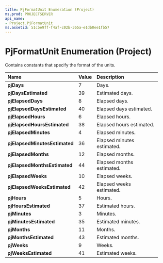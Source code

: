 ```yaml
---
title: PjFormatUnit Enumeration (Project)
ms.prod: PROJECTSERVER
api_name:
- Project.PjFormatUnit
ms.assetid: 51cbe9ff-f4af-c02b-365a-e1db0ee1fb57
---
```



# PjFormatUnit Enumeration (Project)

Contains constants that specify the format of the units.



|**Name**|**Value**|**Description**|
|:-----|:-----|:-----|
|**pjDays**|7|Days.|
|**pjDaysEstimated**|39|Estimated days.|
|**pjElapsedDays**|8|Elapsed days.|
|**pjElapsedDaysEstimated**|40|Elapsed days estimated.|
|**pjElapsedHours**|6|Elapsed hours.|
|**pjElapsedHoursEstimated**|38|Elapsed hours estimated.|
|**pjElapsedMinutes**|4|Elapsed minutes.|
|**pjElapsedMinutesEstimated**|36|Elapsed minutes estimated.|
|**pjElapsedMonths**|12|Elapsed months.|
|**pjElapsedMonthsEstimated**|44|Elapsed months estimated.|
|**pjElapsedWeeks**|10|Elapsed weeks.|
|**pjElapsedWeeksEstimated**|42|Elapsed weeks estimated.|
|**pjHours**|5|Hours.|
|**pjHoursEstimated**|37|Estimated hours.|
|**pjMinutes**|3|Minutes.|
|**pjMinutesEstimated**|35|Estimated minutes.|
|**pjMonths**|11|Months.|
|**pjMonthsEstimated**|43|Estimated months.|
|**pjWeeks**|9|Weeks.|
|**pjWeeksEstimated**|41|Estimated weeks.|

